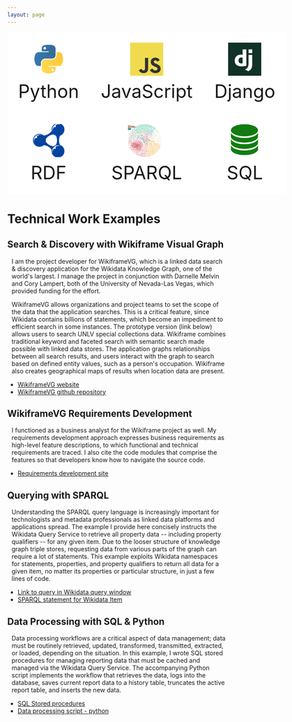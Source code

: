 ```yaml
---
layout: page
---
```

<style>
    p {
        margin-left: 10px;
    }
    #outer {
        display: grid;
        grid-template-columns: auto auto auto;
        gap: 0;
        flex-wrap: wrap;
        align-items: center;
    }
    .child {
        background-color: white;
        padding: 25px;
        font-size: 42px;
        text-align: center;
    }
    .child span {
        vertical-align: top;
    }
    .child img {
        object-fit: cover;
    }
</style>

<div id="outer">
<div class="child"><img src="docs/python.png" width="76" height="76"><span> Python</span></div>
<div class="child"><img src="docs/js.png" width="76" height="76"><span> JavaScript</span></div>
<div class="child"><img src="docs/django.png" width="76" height="76"><span> Django</span></div>
<div class="child"><img src="docs/rdf.png" width="72" height="76"><span> RDF</span></div>
<div class="child"><img src="docs/sparql.png" width="85" height="76"><span> SPARQL</span></div>
<div class="child"><img src="docs/sql2.png" width="auto" height="76"><span> SQL</span></div>
</div>

# Technical Work Examples
## Search & Discovery with Wikiframe Visual Graph
<p>I am the project developer for WikiframeVG, which is a linked data search & discovery application for the Wikidata Knowledge Graph, one of the world's largest. I manage the project in conjunction with Darnelle Melvin and Cory Lampert, both of the University of Nevada-Las Vegas, which provided funding for the effort.</p>
<p>WikiframeVG allows organizations and project teams to set the scope of the data that the application searches. This is a critical feature, since Wikidata contains billions of statements, which become an impediment to efficient search in some instances. The prototype version (link below) allows users to search UNLV special collections data. Wikiframe combines traditional keyword and faceted search with semantic search made possible with linked data stores. The application graphs relationships between all search results, and users interact with the graph to search based on defined entity values, such as a person's occupation. Wikiframe also creates geographical maps of results when location data are present.</p>

 * [WikiframeVG website](https://wikiframe.library.unlv.edu)
 * [WikiframeVG github repository](https://github.com/UNLV-Libraries/wikidata-discovery-project)

## WikiframeVG Requirements Development
<p>I functioned as a business analyst for the Wikiframe project as well. My requirements development approach expresses business requirements as high-level feature descriptions, to which functional and technical requirements are traced. I also cite the code modules that comprise the features so that developers know how to navigate the source code.</p>

 * [Requirements development site](https://github.com/UNLV-Libraries/wikidata-discovery-project/wiki)

## Querying with SPARQL
<p>Understanding the SPARQL query language is increasingly important for technologists and metadata professionals as linked data platforms and applications spread. The example I provide here concisely instructs the Wikidata Query Service to retrieve all property data -- including property qualifiers -- for any given item. Due to the looser structure of knowledge graph triple stores, requesting data from various parts of the graph can require a lot of statements. This example exploits Wikidata namespaces for statements, properties, and property qualifiers to return all data for a given item, no matter its properties or particular structure, in just a few lines of code.</p>

 * [Link to query in Wikidata query window](https://w.wiki/8G5b)
 * [SPARQL statement for Wikidata Item](/docs/item_sparql.txt)

## Data Processing with SQL & Python
<p>Data processing workflows are a critical aspect of data management; data must be routinely retrieved, updated, transformed, transmitted, extracted, or loaded, depending on the situation. In this example, I wrote SQL stored procedures for managing reporting data that must be cached and managed via the Wikidata Query Service. The accompanying Python script implements the workflow that retrieves the data, logs into the database, saves current report data to a history table, truncates the active report table, and inserts the new data.</p>

 * [SQL Stored procedures](/docs/cache_report_data_sql.txt)
 * [Data processing script - python](/docs/get_stats_py.txt)

